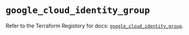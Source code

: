 # `google_cloud_identity_group`

Refer to the Terraform Registory for docs: [`google_cloud_identity_group`](https://www.terraform.io/docs/providers/google-beta/r/google_cloud_identity_group).
